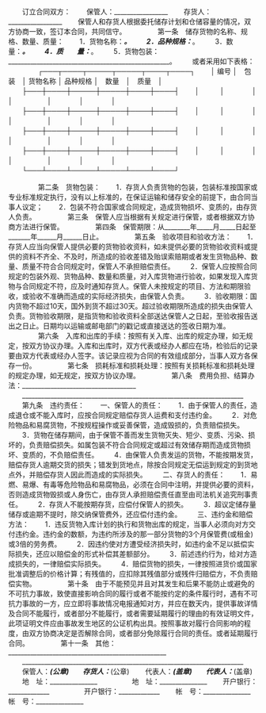 
 


　　订立合同双方：
　　保管人：_________________
　　存货人：_________________
　　保管人和存货人根据委托储存计划和仓储容量的情况，双方协商一致，签订本合同，共同信守。
　　
　　第一条　储存货物的名称、规格、数量、质量：
　　1．货物名称：___________________________________________________。
　　2．品种规格：___________________________________________________。
　　3．数　　量：___________________________________________________。
　　4．质　　量：___________________________________________________。
　　5．货物包装：___________________________________________________。
　　或者采用如下表格：
　　
　　┌───┬────┬─────┬─────┬────┬────┐
　　│ 编号 │　包装　│ 货物名称 │ 品种规格 │　数量　│　质量　│
　　├───┼────┼─────┼─────┼────┼────┤
　　│　　　│　　　　│　　　　　│　　　　　│　　　　│　　　　│
　　├───┼────┼─────┼─────┼────┼────┤
　　│　　　│　　　　│　　　　　│　　　　　│　　　　│　　　　│
　　├───┼────┼─────┼─────┼────┼────┤
　　│　　　│　　　　│　　　　　│　　　　　│　　　　│　　　　│
　　├───┼────┼─────┼─────┼────┼────┤
　　│　　　│　　　　│　　　　　│　　　　　│　　　　│　　　　│
　　└───┴────┴─────┴─────┴────┴────┘
　　

　　
　　第二条　货物包装：
　　1．存货人负责货物的包装，包装标准按国家或专业标准规定执行，没有以上标准的，在保证运输和储存安全的前提下，由合同当事人议定；
　　2．包装不符合国家或合同规定，造成货物损坏、变质的，由存货人负责。
　　
　　第三条　保管人应当根据有关规定进行保管，或者根据双方协商方法进行保管。
　　
　　第四条　保管期限：从________年_____月_____日起至_______年______月______日止。
　　
　　第五条　验收项目和验收方法：
　　1．存货人应当向保管人提供必要的货物验收资料，如未提供必要的货物验收资料或提供的资料不齐全、不及时，所造成的验收差错及贻误索赔期或者发生货物品种、数量、质量不符合合同规定时，保管人不承担赔偿责任。
　　2．保管人应按照合同规定的包装外观、货物品种、数量和质量，对入库货物进行验收，如果发现入库货物与合同规定不符，应及时通知存货人。保管人未按规定的项目、方法和期限验收，或验收不准确而造成的实际经济损失，由保管人负责。
　　3．验收期限：国内货物不超过10天，国外到货不超过30天。超过验收期限所造成的损失由保管人负责。货物验收期限，是指货物和验收资料全部送达保管人之日起，至验收报告送出之日止。日期均以运输或邮电部门的戳记或直接送达的签收日期为准。
　　
　　第六条　入库和出库的手续：按照有关入库、出库的规定办理，如无规定，按双方协议办理。入库和出库时，双方代表或经办人都应在场，检验后的记录要由双方代表或经办人签字。该记录应视为合同的有效组成部分，当事人双方各保存一份。
　　
　　第七条　损耗标准和损耗处理：按照有关损耗标准和损耗处理的规定办理，如无规定，按双方协议办理。
　　
　　第八条　费用负担、结算办法：____________________________________
　　______________________________________________________________________
　　第九条　违约责任：
　　一、保管人的责任：
　　1．由于保管人的责任，造成退仓或不能入库时，应按合同规定赔偿存货人运费和支付违约金。
　　2．对危险物品和易腐货物，不按规程操作或妥善保管，造成毁损的，负责赔偿损失。
　　3．货物在储存期间，由于保管不善而发生货物灭失、短少、变质、污染、损坏的，负责赔偿损失。如属包装不符合合同规定或超过有效储存期而造成货物损坏、变质的，不负赔偿责任。
　　4．由保管人负责发运的货物，不能按期发货，赔偿存货人逾期交货的损失；错发到货地点，除按合同规定无偿运到规定的到货地点外，并赔偿存货人因此而造成的实际损失。
　　二、存货人的责任：
　　1．易燃、易爆、有毒等危险物品和易腐物品，必须在合同中注明，并提供必要的资料，否则造成货物毁损或人身伤亡，由存货人承担赔偿责任直至由司法机关追究刑事责任。
　　2．存货人不能按期存货，应偿付保管人的损失。
　　3．超议定储存量储存或逾期不提时，除交纳保管费外，还应偿付违约金。
　　三、违约金和赔偿方法：
　　1．违反货物入库计划的执行和货物出库的规定，当事人必须向对方交付违约金。违约金的数额，为违约所涉及的那一部分货物的3个月保管费(或租金)或3倍的劳务费。
　　2．因违约使对方遭受经济损失时，如违约金不足以抵偿实际损失，还应以赔偿金的形式补偿其差额部分。
　　3．前述违约行为，给对方造成损失的，一律赔偿实际损失。
　　4．赔偿货物的损失，一律按照进货价或国家批准调整后的价格计算；有残值的，应扣除其残值部分或残件归赔偿方，不负责赔偿实物。
　　
　　第十条　由于不能预见并且对其发生和后果不能防止或避免的不可抗力事故，致使直接影响合同的履行或者不能按约定的条件履行时，遇有不可抗力事故的一方，应立即将事故情况电报通知对方，并应在数天内，提供事故详情及合同不能履行，或者部分不能履行，或者需要延期履行的理由的有效证明文件，此项证明文件应由事故发生地区的公证机构出具。按照事故对履行合同影响的程度，由双方协商决定是否解除合同，或者部分免除履行合同的责任。或者延期履行合同。
　　
　　第十一条　其他：__________________________________________________
　　______________________________________________________________________
　　保管人：_______________(公章)　　存货人：_______________(公章)
　　代表人：_______________(盖章)　　代表人：_______________(盖章)
　　地　址：_______________　　　　　地　址：_______________
　　开户银行：_____________　　　　　开户银行：_____________
　　帐　号：_______________　　　　　帐　号：_______________ 


 


 

 
 
 
 
 
  


  
 

  


  


  
 
 
 
 


